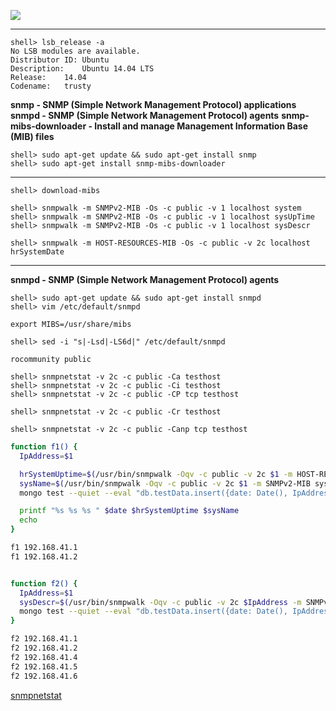 ![](http://www.net-snmp.org/images/logos/logo1_65_tr_small.gif)

---

```console
shell> lsb_release -a
No LSB modules are available.
Distributor ID:	Ubuntu
Description:	Ubuntu 14.04 LTS
Release:	14.04
Codename:	trusty
```

**snmp - SNMP (Simple Network Management Protocol) applications**
**snmpd - SNMP (Simple Network Management Protocol) agents**
**snmp-mibs-downloader - Install and manage Management Information Base (MIB) files**
 
```console
shell> sudo apt-get update && sudo apt-get install snmp
shell> sudo apt-get install snmp-mibs-downloader
```

---

```console
shell> download-mibs

shell> snmpwalk -m SNMPv2-MIB -Os -c public -v 1 localhost system
shell> snmpwalk -m SNMPv2-MIB -Os -c public -v 1 localhost sysUpTime
shell> snmpwalk -m SNMPv2-MIB -Os -c public -v 1 localhost sysDescr

shell> snmpwalk -m HOST-RESOURCES-MIB -Os -c public -v 2c localhost hrSystemDate
```

---

**snmpd - SNMP (Simple Network Management Protocol) agents**


```console
shell> sudo apt-get update && sudo apt-get install snmpd
shell> vim /etc/default/snmpd

export MIBS=/usr/share/mibs
```
```console
shell> sed -i "s|-Lsd|-LS6d|" /etc/default/snmpd
```

```
rocommunity public
```


```console
shell> snmpnetstat -v 2c -c public -Ca testhost
shell> snmpnetstat -v 2c -c public -Ci testhost
shell> snmpnetstat -v 2c -c public -CP tcp testhost

shell> snmpnetstat -v 2c -c public -Cr testhost

shell> snmpnetstat -v 2c -c public -Canp tcp testhost
```

```sh
function f1() {
  IpAddress=$1

  hrSystemUptime=$(/usr/bin/snmpwalk -Oqv -c public -v 2c $1 -m HOST-RESOURCES-MIB hrSystemUptime )
  sysName=$(/usr/bin/snmpwalk -Oqv -c public -v 2c $1 -m SNMPv2-MIB sysName )
  mongo test --quiet --eval "db.testData.insert({date: Date(), IpAddress:\"$IpAddress\", sysName: \"$sysName\", hrSystemUptime: \"$hrSystemUptime\"})"

  printf "%s %s %s " $date $hrSystemUptime $sysName
  echo 
}

f1 192.168.41.1
f1 192.168.41.2


function f2() {
  IpAddress=$1
  sysDescr=$(/usr/bin/snmpwalk -Oqv -c public -v 2c $IpAddress -m SNMPv2-MIB sysDescr )
  mongo test --quiet --eval "db.testData.insert({date: Date(), IpAddress:\"$IpAddress\", sysDescr: \"$sysDescr\" })"
}

f2 192.168.41.1
f2 192.168.41.2
f2 192.168.41.4
f2 192.168.41.5
f2 192.168.41.6
```

[snmpnetstat](http://www.net-snmp.org/docs/man/snmpnetstat.html)
